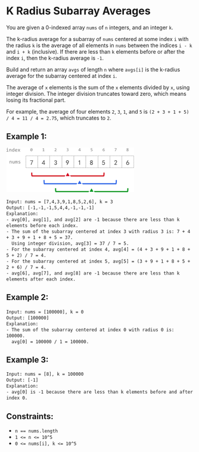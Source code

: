 # K Radius Subarray Averages

You are given a 0-indexed array `nums` of `n` integers, and an integer `k`.

The k-radius average for a subarray of `nums` centered at some index `i` with the radius `k` is the average of all
elements in `nums` between the indices `i - k` and `i + k` (inclusive). If there are less than `k` elements before or
after the index `i`, then the k-radius average is `-1`.

Build and return an array `avgs` of length `n` where `avgs[i]` is the k-radius average for the subarray centered at
index `i`.

The average of `x` elements is the sum of the `x` elements divided by `x`, using integer division. The integer division
truncates toward zero, which means losing its fractional part.

For example, the average of four elements `2`, `3`, `1`, and `5` is `(2 + 3 + 1 + 5) / 4 = 11 / 4 = 2.75`, which
truncates to `2`.

## Example 1:

![K Radius Subarray Averages](images/example_1.png "K Radius Subarray Averages")

```
Input: nums = [7,4,3,9,1,8,5,2,6], k = 3
Output: [-1,-1,-1,5,4,4,-1,-1,-1]
Explanation:
- avg[0], avg[1], and avg[2] are -1 because there are less than k elements before each index.
- The sum of the subarray centered at index 3 with radius 3 is: 7 + 4 + 3 + 9 + 1 + 8 + 5 = 37.
  Using integer division, avg[3] = 37 / 7 = 5.
- For the subarray centered at index 4, avg[4] = (4 + 3 + 9 + 1 + 8 + 5 + 2) / 7 = 4.
- For the subarray centered at index 5, avg[5] = (3 + 9 + 1 + 8 + 5 + 2 + 6) / 7 = 4.
- avg[6], avg[7], and avg[8] are -1 because there are less than k elements after each index.
```

## Example 2:

```
Input: nums = [100000], k = 0
Output: [100000]
Explanation:
- The sum of the subarray centered at index 0 with radius 0 is: 100000.
  avg[0] = 100000 / 1 = 100000.
```

## Example 3:

```
Input: nums = [8], k = 100000
Output: [-1]
Explanation:
- avg[0] is -1 because there are less than k elements before and after index 0.
```

## Constraints:

* `n == nums.length`
* `1 <= n <= 10^5`
* `0 <= nums[i], k <= 10^5`
